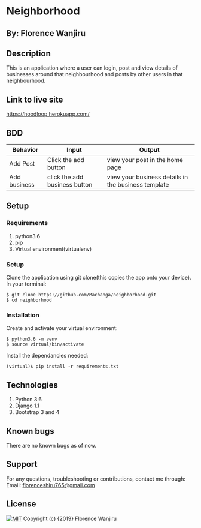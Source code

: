 # Neighborhood

## By: Florence Wanjiru

## Description
This is an application where a user can login, post and view details of businesses around that neighbourhood and posts by other users in that neighbourhood.

## Link to live site
https://hoodloop.herokuapp.com/

## BDD
| Behavior                  | Input                           | Output 
|-------------------------- |---------------------------------|-----------------------------------------------------|
| Add Post                  | Click the add button            | view your post in the home page                     |
| Add business              | click the add business button   | view your business details in the business template |

## Setup
### Requirements
1. python3.6
2. pip
3. Virtual environment(virtualenv)
### Setup
Clone the application using git clone(this copies the app onto your device). In your terminal:
```
$ git clone https://github.com/Machanga/neighborhood.git
$ cd neighborhood
```
### Installation
Create and activate your virtual environment:
```
$ python3.6 -m venv
$ source virtual/bin/activate
```
Install the dependancies needed:
```
(virtual)$ pip install -r requirements.txt
```
## Technologies
1. Python 3.6
2. Django 1.1
3. Bootstrap 3 and 4

## Known bugs
There are no known bugs as of now.

## Support
For any questions, troubleshooting or contributions, contact me through: Email: florenceshiru765@gmail.com

## License
[![MIT](https://img.shields.io/badge/License-MIT-yellow.svg)](LICENSE.md) Copyright (c) {2019} Florence Wanjiru
